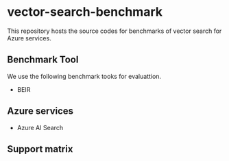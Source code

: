 # vector-search-benchmark

This repository hosts the source codes for benchmarks of vector search for Azure services. 

## Benchmark Tool
We use the following benchmark tooks for evaluattion.
- BEIR

## Azure services
- Azure AI Search


## Support matrix
